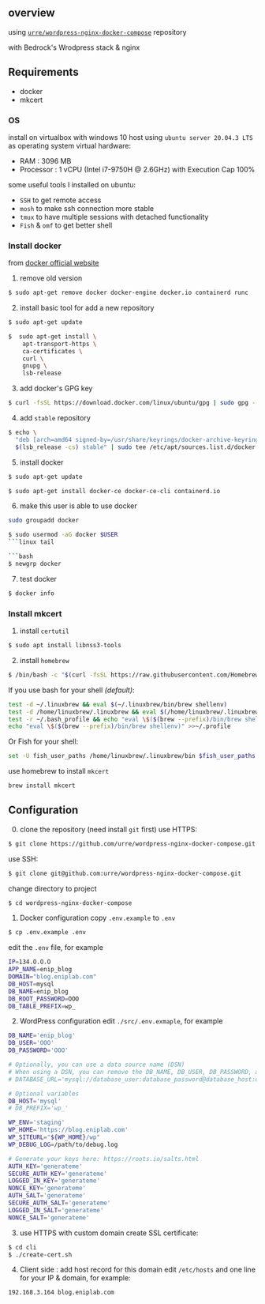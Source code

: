 ## overview
using [`urre/wordpress-nginx-docker-compose`](https://github.com/urre/wordpress-nginx-docker-compose) repository

with Bedrock's Wrodpress stack & nginx

## Requirements
* docker
* mkcert

### OS
install on virtualbox with windows 10 host
using `ubuntu server 20.04.3 LTS` as operating system
virtual hardware:
* RAM : 3096 MB
* Processor : 1 vCPU (Intel i7-9750H @ 2.6GHz) with Execution Cap 100%

some useful tools I installed on ubuntu:
 * `SSH` to get remote access
 * `mosh` to make ssh connection more stable
 * `tmux` to have multiple sessions with detached functionality
 * `Fish` & `omf` to get better shell


### Install docker
from [docker official website](https://docs.docker.com/engine/install/ubuntu/)
1. remove old version
```bash
$ sudo apt-get remove docker docker-engine docker.io containerd runc
```

2. install basic tool for add a new repository
```bash
$ sudo apt-get update

$  sudo apt-get install \
    apt-transport-https \
    ca-certificates \
    curl \
    gnupg \
    lsb-release
```

3. add docker's GPG key
```bash
$ curl -fsSL https://download.docker.com/linux/ubuntu/gpg | sudo gpg --dearmor -o /usr/share/keyrings/docker-archive-keyring.gpg
```

4. add `stable` repository
```bash
$ echo \
  "deb [arch=amd64 signed-by=/usr/share/keyrings/docker-archive-keyring.gpg] https://download.docker.com/linux/ubuntu \
  $(lsb_release -cs) stable" | sudo tee /etc/apt/sources.list.d/docker.list > /dev/null
```

5. install docker
```bash
$ sudo apt-get update

$ sudo apt-get install docker-ce docker-ce-cli containerd.io
```

6. make this user is able to use docker

```bash
sudo groupadd docker
```

```bash
$ sudo usermod -aG docker $USER
```linux tail

```bash
$ newgrp docker
```

7. test docker
```bash
$ docker info
```

### Install mkcert

1. install `certutil`
```bash
$ sudo apt install libnss3-tools
```

2. install `homebrew`
```bash
$ /bin/bash -c "$(curl -fsSL https://raw.githubusercontent.com/Homebrew/install/HEAD/install.sh)"
```

If you use bash for your shell *(default)*:
```bash
test -d ~/.linuxbrew && eval $(~/.linuxbrew/bin/brew shellenv)
test -d /home/linuxbrew/.linuxbrew && eval $(/home/linuxbrew/.linuxbrew/bin/brew shellenv)
test -r ~/.bash_profile && echo "eval \$($(brew --prefix)/bin/brew shellenv)" >>~/.bash_profile
echo "eval \$($(brew --prefix)/bin/brew shellenv)" >>~/.profile
```

Or Fish for your shell:
```bash
set -U fish_user_paths /home/linuxbrew/.linuxbrew/bin $fish_user_paths
```

use homebrew to install `mkcert`
```bash
brew install mkcert
```

## Configuration
0. clone the repository (need install `git` first)
use HTTPS:
```bash
$ git clone https://github.com/urre/wordpress-nginx-docker-compose.git
```

use SSH:
```bash
$ git clone git@github.com:urre/wordpress-nginx-docker-compose.git
```

change directory to project
```bash
$ cd wordpress-nginx-docker-compose
```


1. Docker configuration
copy `.env.example` to `.env` 
```bash
$ cp .env.example .env
```

edit the `.env` file, for example
```bash
IP=134.O.O.O
APP_NAME=enip_blog
DOMAIN="blog.eniplab.com"
DB_HOST=mysql
DB_NAME=enip_blog
DB_ROOT_PASSWORD=OOO
DB_TABLE_PREFIX=wp_
```

2. WordPress configuration
edit `./src/.env.exmaple`, for example
```bash
DB_NAME='enip_blog'
DB_USER='OOO'
DB_PASSWORD='OOO'

# Optionally, you can use a data source name (DSN)
# When using a DSN, you can remove the DB_NAME, DB_USER, DB_PASSWORD, and DB_HOST variables
# DATABASE_URL='mysql://database_user:database_password@database_host:database_port/database_name'

# Optional variables
DB_HOST='mysql'
# DB_PREFIX='wp_'

WP_ENV='staging'
WP_HOME='https://blog.eniplab.com'
WP_SITEURL="${WP_HOME}/wp"
WP_DEBUG_LOG=/path/to/debug.log

# Generate your keys here: https://roots.io/salts.html
AUTH_KEY='generateme'
SECURE_AUTH_KEY='generateme'
LOGGED_IN_KEY='generateme'
NONCE_KEY='generateme'
AUTH_SALT='generateme'
SECURE_AUTH_SALT='generateme'
LOGGED_IN_SALT='generateme'
NONCE_SALT='generateme'

```

3. use HTTPS with custom domain
create SSL certificate:
```bash
$ cd cli
$ ./create-cert.sh
```

4. Client side : add host record for this domain
edit `/etc/hosts` and one line for your IP & domain, for example:
```
192.168.3.164 blog.eniplab.com
```



## 